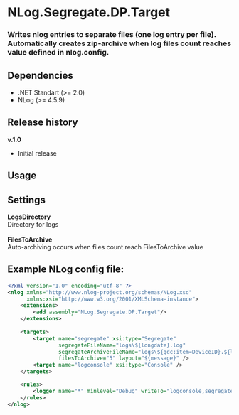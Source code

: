 # NLog.Segregate.DP.Target

### Writes nlog entries to separate files (one log entry per file). Automatically creates zip-archive when log files count reaches value defined in nlog.config.

## Dependencies
+ .NET Standart (>= 2.0)
+ NLog (>= 4.5.9)

## Release history
**v.1.0**
* Initial release

## Usage

## Settings
**LogsDirectory**<br>
Directory for logs<br><br>
**FilesToArchive**<br>
Auto-archiving occurs when files count reach FilesToArchive value

## Example NLog config file:
```xml
<?xml version="1.0" encoding="utf-8" ?>
<nlog xmlns="http://www.nlog-project.org/schemas/NLog.xsd"
      xmlns:xsi="http://www.w3.org/2001/XMLSchema-instance">
	<extensions>
		<add assembly="NLog.Segregate.DP.Target"/>
	</extensions>
	
	<targets>
		<target name="segregate" xsi:type="Segregate" 
		        segregateFileName="logs\${longdate}.log" 
		        segregateArchiveFileName="logs\${gdc:item=DeviceID}.${longdate}.zip" 
		        filesToArchive="5" layout="${message}" />
		<target name="logconsole" xsi:type="Console" />
	</targets>

	<rules>
		<logger name="*" minlevel="Debug" writeTo="logconsole,segregate" />
	</rules>
</nlog>
```
